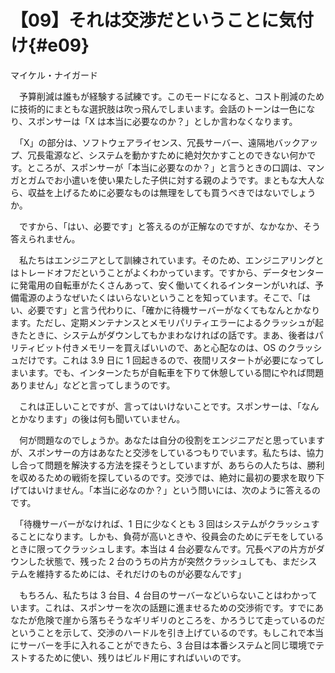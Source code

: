 # 【09】それは交渉だということに気付け{#e09}

<div class="author">マイケル・ナイガード</div>

　予算削減は誰もが経験する試練です。このモードになると、コスト削減のために技術的にまともな選択肢は吹っ飛んでしまいます。会話のトーンは一色になり、スポンサーは「X は本当に必要なのか？」としか言わなくなります。

　「X」の部分は、ソフトウェアライセンス、冗長サーバー、遠隔地バックアップ、冗長電源など、システムを動かすために絶対欠かすことのできない何かです。ところが、スポンサーが「本当に必要なのか？」と言うときの口調は、マンガとガムでお小遣いを使い果たした子供に対する親のようです。まともな大人なら、収益を上げるために必要なものは無理をしても買うべきではないでしょうか。

　ですから、「はい、必要です」と答えるのが正解なのですが、なかなか、そう答えられません。

　私たちはエンジニアとして訓練されています。そのため、エンジニアリングとはトレードオフだということがよくわかっています。ですから、データセンターに発電用の自転車がたくさんあって、安く働いてくれるインターンがいれば、予備電源のようなぜいたくはいらないということを知っています。そこで、「はい、必要です」と言う代わりに、「確かに待機サーバーがなくてもなんとかなります。ただし、定期メンテナンスとメモリパリティエラーによるクラッシュが起きたときに、システムがダウンしてもかまわなければの話です。まあ、後者はパリティビット付きメモリーを買えばいいので、あと心配なのは、OS のクラッシュだけです。これは 3.9 日に 1 回起きるので、夜間リスター卜が必要になってしまいます。でも、インターンたちが自転車を下りて休憩している間にやれば問題ありません」などと言ってしまうのです。

　これは正しいことですが、言ってはいけないことです。スポンサーは、「なんとかなります」の後は何も聞いていません。

　何が問題なのでしょうか。あなたは自分の役割をエンジニアだと思っていますが、スポンサーの方はあなたと交渉をしているつもりでいます。私たちは、協力し合って問題を解決する方法を探そうとしていますが、あちらの人たちは、勝利を収めるための戦術を探しているのです。交渉では、絶対に最初の要求を取り下げてはいけません。「本当に必なのか？」という問いには、次のように答えるのです。

　「待機サーバーがなければ、1 日に少なくとも 3 回はシステムがクラッシュすることになります。しかも、負荷が高いときや、役員会のためにデモをしているときに限ってクラッシュします。本当は 4 台必要なんです。冗長ペアの片方がダウンした状態で、残った 2 台のうちの片方が突然クラッシュしても、まだシステムを維持するためには、それだけのものが必要なんです」

　もちろん、私たちは 3 台目、4 台目のサーバーなどいらないことはわかっています。これは、スポンサーを次の話題に進ませるための交渉術です。すでにあなたが危険で崖から落ちそうなギリギリのところを、かろうじて走っているのだということを示して、交渉のハードルを引き上げているのです。もしこれで本当にサーバーを手に入れることができたら、3 台目は本番システムと同じ環境でテストするために使い、残りはビルド用にすればいいのです。

